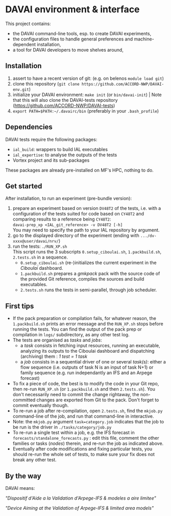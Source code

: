DAVAI environment & interface
=============================

This project contains:
* the DAVAI command-line tools, esp. to create DAVAI experiments,
* the configuration files to handle general preferences and machine-dependent installation,
* a tool for DAVAI developers to move shelves around,

Installation
------------

1. assert to have a recent version of git:
   (e.g. on belenos `module load git`)
2. clone this repository (`git clone https://github.com/ACCORD-NWP/DAVAI-env.git`)
3. initialize your DAVAI environment: `make init` (or `bin/davai-init`) | Note that this will also clone the DAVAI-tests
   repository (https://github.com/ACCORD-NWP/DAVAI-tests)
4. `export PATH=$PATH:~/.davairc/bin`
   (preferably in your `.bash_profile`)

Dependencies
------------

DAVAI tests require the following packages:
* `ial_build`: wrappers to build IAL executables
* `ial_expertise`: to analyse the outputs of the tests
* Vortex project and its sub-packages

These packages are already pre-installed on MF's HPC, nothing to do.

Get started
-----------

After installation, to run an experiment (pre-bundle version):

1. prepare an experiment based on version `DV48T2` of the tests, i.e. with a configuration of the tests suited for code
   based on `CY48T2` and comparing results to a reference being `CY48T2`:\
   `davai-prep_xp <IAL_git_reference> -v DV48T2 [-h]`\
   You may need to specify the path to your IAL repository by argument.
2. go to the displayed directory of the experiment (ending with `.../dv-xxxx@user/davai/nrv/`)
3. run the tests: `./RUN_XP.sh`\
   This script runs the 3 subscripts `0.setup_ciboulai.sh`, `1.packbuild.sh`, `2.tests.sh` in a sequence.
   * `0.setup_ciboulai.sh` (re-)initializes the current experiment in the *Ciboulai* dashboard.
   * `1.packbuild.sh` prepares a *gmkpack* pack with the source code of the provided Git reference, compiles the sources
     and build executables.
   * `2.tests.sh` runs the tests in semi-parallel, through job scheduler.

First tips
----------

* If the pack preparation or compilation fails, for whatever reason, the `1.packbuild.sh` prints an error message and
  the `RUN_XP.sh` stops before running the tests. You can find the output of the pack prep or compilation in `logs/`
  subdirectory, as any other test log.
* The tests are organised as *tasks* and *jobs*:
  * a *task* consists in fetching input resources, running an executable, analyzing its outputs to the Ciboulai dashboard
     and dispatching (archiving) them : *1 test = 1 task*
  * a *job* consists in a sequential driver of one or several *task(s)*: either a flow sequence (i.e. outputs of
     task N is an input of task N+1) or family sequence (e.g. run independantly an IFS and an Arpege forecast)
* To fix a piece of code, the best is to modify the code in your Git repo, then re-run `RUN_XP.sh` (or `1.packbuild.sh`
  and then `2.tests.sh`). You don't necessarily need to commit the change rightaway, the non-committed changes are 
  exported from Git to the pack. Don't forget to commit eventually though.
* To re-run a job after re-compilation, open `2.tests.sh`, find the `mkjob.py` command-line of the job, and run that command-line
  in interactive.
* Note: the `mkjob.py` argument `task=category.job` indicates that the job to be run is the driver in `./tasks/category/job.py`
* To re-run a single test within a job, e.g. the IFS forecast in `forecasts/standalone_forecasts.py` : edit this file,
  comment the other families or tasks (*nodes*) therein, and re-run the job as indicated above.
* Eventually after code modifications and fixing particular tests, you should re-run the whole set of tests, to make
  sure your fix does not break any other test.

By the way
----------

DAVAI means:

*"Dispositif d'Aide a la Validation d'Arpege-IFS & modeles a aire limitee"*

*"Device Aiming at the Validation of Arpege-IFS & limited area models"*

